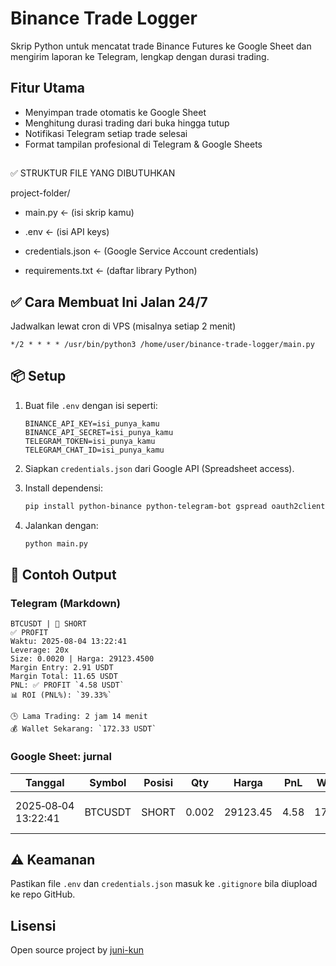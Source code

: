 
# Binance Trade Logger

Skrip Python untuk mencatat trade Binance Futures ke Google Sheet dan mengirim laporan ke Telegram, lengkap dengan durasi trading.

## Fitur Utama
- Menyimpan trade otomatis ke Google Sheet
- Menghitung durasi trading dari buka hingga tutup
- Notifikasi Telegram setiap trade selesai
- Format tampilan profesional di Telegram & Google Sheets

## 
✅ STRUKTUR FILE YANG DIBUTUHKAN

project-folder/

- main.py  <- (isi skrip kamu)

- .env     <- (isi API keys)

- credentials.json <- (Google Service Account credentials)

- requirements.txt <- (daftar library Python)

## ✅ Cara Membuat Ini Jalan 24/7
Jadwalkan lewat cron di VPS (misalnya setiap 2 menit)
```
*/2 * * * * /usr/bin/python3 /home/user/binance-trade-logger/main.py
```

## 📦 Setup

1. Buat file `.env` dengan isi seperti:
    ```env
    BINANCE_API_KEY=isi_punya_kamu
    BINANCE_API_SECRET=isi_punya_kamu
    TELEGRAM_TOKEN=isi_punya_kamu
    TELEGRAM_CHAT_ID=isi_punya_kamu
    ```

2. Siapkan `credentials.json` dari Google API (Spreadsheet access).

3. Install dependensi:
    ```bash
    pip install python-binance python-telegram-bot gspread oauth2client
    ```

4. Jalankan dengan:
    ```bash
    python main.py
    ```

## 🔎 Contoh Output

### Telegram (Markdown)
```
BTCUSDT | 🔴 SHORT  
✅ PROFIT  
Waktu: 2025‑08‑04 13:22:41  
Leverage: 20x  
Size: 0.0020 | Harga: 29123.4500  
Margin Entry: 2.91 USDT  
Margin Total: 11.65 USDT  
PNL: ✅ PROFIT `4.58 USDT`  
📊 ROI (PNL%): `39.33%`  

🕒 Lama Trading: 2 jam 14 menit  
💰 Wallet Sekarang: `172.33 USDT`  
```

### Google Sheet: jurnal
| Tanggal            | Symbol  | Posisi | Qty    | Harga     | PnL     | Wallet   | Durasi         |
|--------------------|---------|--------|--------|-----------|---------|----------|----------------|
| 2025‑08‑04 13:22:41| BTCUSDT | SHORT  | 0.002  | 29123.45  | 4.58    | 172.33   | 2 jam 14 menit |

## ⚠️ Keamanan
Pastikan file `.env` dan `credentials.json` masuk ke `.gitignore` bila diupload ke repo GitHub.

## Lisensi
Open source project by [juni-kun](https://github.com/juni-kun)
